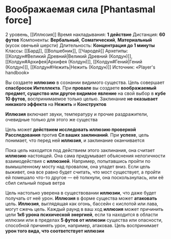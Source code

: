 # Воображаемая сила [Phantasmal force]
2 уровень, [[Иллюзия]]
Время накладывания: **1 действие**
Дистанция: **60 футов**
Компоненты: **Вербальный**, **Соматический**, **Материальный** (кусок овечьей шерсти)
Длительность: **Концентрация до 1 минуты**
Классы: [[Бард]], [[Волшебник]], [[Чародей]]
Архетипы: [[Колдун#Великий Древний|Великий Древний (Колдун)]], [[Колдун#Архифея|Архифея (Колдун)]], [[Колдун#Гений|Гений (Колдун)]], [[Колдун#Нежить|Нежить (Колдун)]]
Источник: «Player's handbook»

Вы создаете **иллюзию** в сознании видимого существа. Цель совершает **спасбросок Интеллекта**. При **провале** вы создаете **воображаемый предмет, существо или другое видимое явление** на свой выбор в **кубе 10 футов**, воспринимаемое только целью. Заклинание **не оказывает никакого эффекта** на **Нежить** и **Конструктов**

**Иллюзия** включает звуки, температуру и прочие раздражители, очевидные только для этого же существа

Цель может **действием исследовать иллюзию проверкой Расследования** против **Сл ваших заклинаний**. При **успехе**, цель понимает, что перед ней **иллюзия**, и заклинание оканчивается

Пока цель находится под действием этого заклинания, она считает **иллюзию** настоящей. Она сама придумывает объяснения нелогичности взаимодействия с **иллюзией**. Например, попытавшись пройти по вымышленному мосту над провалом, она упадет вниз. Если цель выживет, она все равно будет считать, что мост существует, а пройти ей помешало что-то другое — её толкнули, она поскользнулась, или её сбил сильный порыв ветра

Цель настолько уверена в существовании **иллюзии**, что даже будет получать от неё урон. **Иллюзия** в форме существа может **атаковать** цель. **Иллюзия**, выглядящая как огонь, бассейн с кислотой или лава, могут сжечь цель. Каждый раунд в ваш ход **иллюзия** может причинить цели **1к6 урона психической энергией**, если та находится в области иллюзии или в пределах **5 футов от иллюзии** существа или опасности, способной причинять урон, например, атаковав. Цель воспринимает **урон того вида, что соответствует иллюзии**